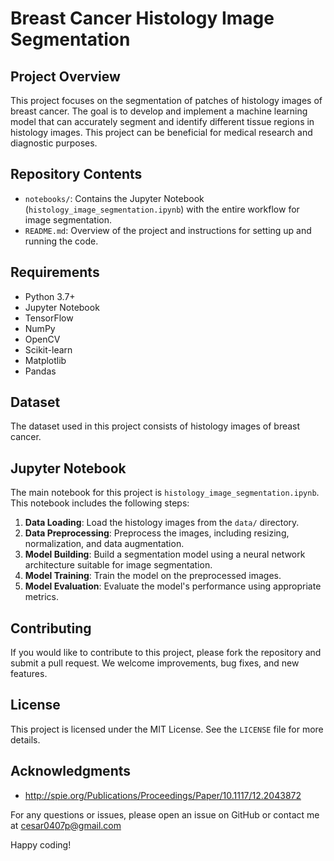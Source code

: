 # Breast Cancer Histology Image Segmentation

## Project Overview

This project focuses on the segmentation of patches of histology images of breast cancer. The goal is to develop and implement a machine learning model that can accurately segment and identify different tissue regions in histology images. This project can be beneficial for medical research and diagnostic purposes.

## Repository Contents

- `notebooks/`: Contains the Jupyter Notebook (`histology_image_segmentation.ipynb`) with the entire workflow for image segmentation.
- `README.md`: Overview of the project and instructions for setting up and running the code.

## Requirements

- Python 3.7+
- Jupyter Notebook
- TensorFlow 
- NumPy
- OpenCV
- Scikit-learn
- Matplotlib
- Pandas

## Dataset

The dataset used in this project consists of histology images of breast cancer.

## Jupyter Notebook

The main notebook for this project is `histology_image_segmentation.ipynb`. This notebook includes the following steps:

1. **Data Loading**: Load the histology images from the `data/` directory.
2. **Data Preprocessing**: Preprocess the images, including resizing, normalization, and data augmentation.
3. **Model Building**: Build a segmentation model using a neural network architecture suitable for image segmentation.
4. **Model Training**: Train the model on the preprocessed images.
5. **Model Evaluation**: Evaluate the model's performance using appropriate metrics.


## Contributing

If you would like to contribute to this project, please fork the repository and submit a pull request. We welcome improvements, bug fixes, and new features.

## License

This project is licensed under the MIT License. See the `LICENSE` file for more details.

## Acknowledgments

- [Dataset Source]:
  https://www.ncbi.nlm.nih.gov/pubmed/27563488
  http://spie.org/Publications/Proceedings/Paper/10.1117/12.2043872

For any questions or issues, please open an issue on GitHub or contact me at cesar0407p@gmail.com

Happy coding!
